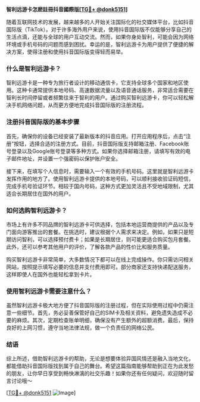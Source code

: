 **智利远游卡怎麽註冊抖音國際版[[TG💪+ @donk5151](https://t.me/s/donk5151)]**

随着互联网技术的发展，越来越多的人开始关注国际化的社交媒体平台，比如抖音国际版（TikTok）。对于许多海外用户来说，使用抖音国际版不仅能够分享自己的生活点滴，还能与全球的用户互动交流。然而，如果你身处智利，可能会因为网络环境或手机号码的问题而感到困扰。幸运的是，智利远游卡为用户提供了便捷的解决方案，使得注册和使用抖音国际版变得轻而易举。

### 什么是智利远游卡？

智利远游卡是一种专为旅行者设计的移动通信卡，它支持全球多个国家和地区使用。这种卡通常提供本地号码、高速数据流量以及语音通话服务，非常适合需要在智利长时间停留或者频繁往来于智利的用户。通过购买智利远游卡，你可以轻松解决手机网络问题，从而更方便地完成抖音国际版的注册流程。

### 注册抖音国际版的基本步骤

首先，确保你的设备已经安装了最新版本的抖音应用。打开应用程序后，点击“注册”按钮，选择合适的注册方式。目前，抖音国际版支持邮箱注册、Facebook账号登录以及Google账号登录等多种方式。如果你选择邮箱注册，请填写有效的电子邮件地址，并设置一个强密码以保护账户安全。

接下来，在填写个人信息时，需要输入一个有效的手机号码。这里就是智利远游卡发挥作用的地方了。使用智利远游卡提供的本地号码，可以顺利接收验证码短信，完成手机号验证环节。相较于国内号码，这种方式更加灵活且不受地域限制，尤其适合长期居住在国外的用户。

### 如何选购智利远游卡？

市场上有许多不同品牌的智利远游卡可供选择，包括本地运营商提供的产品以及专门面向游客推出的套餐。在挑选时，建议根据个人需求来决定。例如，如果只是短期访问智利，可以选择预付费卡；如果是长期居住，则可能更适合购买包月套餐。此外，还可以参考其他用户的评价，了解各款产品的性价比和服务质量。

购买智利远游卡非常简单，大多数情况下都可以在线上完成操作。你只需访问相关网站，按照提示填写必要的信息并支付费用即可。部分商家还支持快递配送服务，这样即使人在国外也能轻松拿到卡片。

### 使用智利远游卡需要注意什么？

虽然智利远游卡极大地方便了抖音国际版的注册过程，但在实际使用过程中仍需注意一些细节。首先，务必妥善保管好自己的SIM卡及相关资料，避免遗失造成不必要的麻烦。其次，定期检查账单明细，确保没有产生额外的超额消费。最后，保持良好的上网习惯，遵守当地法律法规，做一个负责任的网络公民。

### 结语

综上所述，借助智利远游卡的帮助，无论是想要体验异国风情还是融入当地文化，都能借助抖音国际版找到属于自己的舞台。希望这篇指南能够帮助到正在为此发愁的朋友，让你早日享受到畅快淋漓的社交乐趣！如果你还有任何疑问，欢迎随时留言讨论哦～

[[TG💪+ @donk5151](https://t.me/s/donk5151) ![Image](https://i.postimg.cc/rwNCRYN7/Snipaste-2025-04-30-17-27-05.png)]